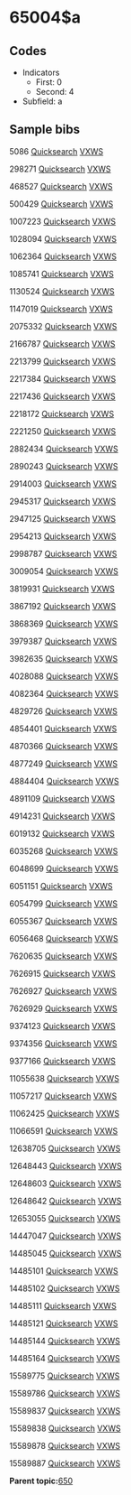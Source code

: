 # 65004$a

## Codes

-   Indicators
    -   First: 0
    -   Second: 4
-   Subfield: a

## Sample bibs

5086 [Quicksearch](https://search.library.yale.edu/catalog/5086) [VXWS](http://prodorbis.library.yale.edu:7014/vxws/GetHoldingsService?bibId=5086)

298271 [Quicksearch](https://search.library.yale.edu/catalog/298271) [VXWS](http://prodorbis.library.yale.edu:7014/vxws/GetHoldingsService?bibId=298271)

468527 [Quicksearch](https://search.library.yale.edu/catalog/468527) [VXWS](http://prodorbis.library.yale.edu:7014/vxws/GetHoldingsService?bibId=468527)

500429 [Quicksearch](https://search.library.yale.edu/catalog/500429) [VXWS](http://prodorbis.library.yale.edu:7014/vxws/GetHoldingsService?bibId=500429)

1007223 [Quicksearch](https://search.library.yale.edu/catalog/1007223) [VXWS](http://prodorbis.library.yale.edu:7014/vxws/GetHoldingsService?bibId=1007223)

1028094 [Quicksearch](https://search.library.yale.edu/catalog/1028094) [VXWS](http://prodorbis.library.yale.edu:7014/vxws/GetHoldingsService?bibId=1028094)

1062364 [Quicksearch](https://search.library.yale.edu/catalog/1062364) [VXWS](http://prodorbis.library.yale.edu:7014/vxws/GetHoldingsService?bibId=1062364)

1085741 [Quicksearch](https://search.library.yale.edu/catalog/1085741) [VXWS](http://prodorbis.library.yale.edu:7014/vxws/GetHoldingsService?bibId=1085741)

1130524 [Quicksearch](https://search.library.yale.edu/catalog/1130524) [VXWS](http://prodorbis.library.yale.edu:7014/vxws/GetHoldingsService?bibId=1130524)

1147019 [Quicksearch](https://search.library.yale.edu/catalog/1147019) [VXWS](http://prodorbis.library.yale.edu:7014/vxws/GetHoldingsService?bibId=1147019)

2075332 [Quicksearch](https://search.library.yale.edu/catalog/2075332) [VXWS](http://prodorbis.library.yale.edu:7014/vxws/GetHoldingsService?bibId=2075332)

2166787 [Quicksearch](https://search.library.yale.edu/catalog/2166787) [VXWS](http://prodorbis.library.yale.edu:7014/vxws/GetHoldingsService?bibId=2166787)

2213799 [Quicksearch](https://search.library.yale.edu/catalog/2213799) [VXWS](http://prodorbis.library.yale.edu:7014/vxws/GetHoldingsService?bibId=2213799)

2217384 [Quicksearch](https://search.library.yale.edu/catalog/2217384) [VXWS](http://prodorbis.library.yale.edu:7014/vxws/GetHoldingsService?bibId=2217384)

2217436 [Quicksearch](https://search.library.yale.edu/catalog/2217436) [VXWS](http://prodorbis.library.yale.edu:7014/vxws/GetHoldingsService?bibId=2217436)

2218172 [Quicksearch](https://search.library.yale.edu/catalog/2218172) [VXWS](http://prodorbis.library.yale.edu:7014/vxws/GetHoldingsService?bibId=2218172)

2221250 [Quicksearch](https://search.library.yale.edu/catalog/2221250) [VXWS](http://prodorbis.library.yale.edu:7014/vxws/GetHoldingsService?bibId=2221250)

2882434 [Quicksearch](https://search.library.yale.edu/catalog/2882434) [VXWS](http://prodorbis.library.yale.edu:7014/vxws/GetHoldingsService?bibId=2882434)

2890243 [Quicksearch](https://search.library.yale.edu/catalog/2890243) [VXWS](http://prodorbis.library.yale.edu:7014/vxws/GetHoldingsService?bibId=2890243)

2914003 [Quicksearch](https://search.library.yale.edu/catalog/2914003) [VXWS](http://prodorbis.library.yale.edu:7014/vxws/GetHoldingsService?bibId=2914003)

2945317 [Quicksearch](https://search.library.yale.edu/catalog/2945317) [VXWS](http://prodorbis.library.yale.edu:7014/vxws/GetHoldingsService?bibId=2945317)

2947125 [Quicksearch](https://search.library.yale.edu/catalog/2947125) [VXWS](http://prodorbis.library.yale.edu:7014/vxws/GetHoldingsService?bibId=2947125)

2954213 [Quicksearch](https://search.library.yale.edu/catalog/2954213) [VXWS](http://prodorbis.library.yale.edu:7014/vxws/GetHoldingsService?bibId=2954213)

2998787 [Quicksearch](https://search.library.yale.edu/catalog/2998787) [VXWS](http://prodorbis.library.yale.edu:7014/vxws/GetHoldingsService?bibId=2998787)

3009054 [Quicksearch](https://search.library.yale.edu/catalog/3009054) [VXWS](http://prodorbis.library.yale.edu:7014/vxws/GetHoldingsService?bibId=3009054)

3819931 [Quicksearch](https://search.library.yale.edu/catalog/3819931) [VXWS](http://prodorbis.library.yale.edu:7014/vxws/GetHoldingsService?bibId=3819931)

3867192 [Quicksearch](https://search.library.yale.edu/catalog/3867192) [VXWS](http://prodorbis.library.yale.edu:7014/vxws/GetHoldingsService?bibId=3867192)

3868369 [Quicksearch](https://search.library.yale.edu/catalog/3868369) [VXWS](http://prodorbis.library.yale.edu:7014/vxws/GetHoldingsService?bibId=3868369)

3979387 [Quicksearch](https://search.library.yale.edu/catalog/3979387) [VXWS](http://prodorbis.library.yale.edu:7014/vxws/GetHoldingsService?bibId=3979387)

3982635 [Quicksearch](https://search.library.yale.edu/catalog/3982635) [VXWS](http://prodorbis.library.yale.edu:7014/vxws/GetHoldingsService?bibId=3982635)

4028088 [Quicksearch](https://search.library.yale.edu/catalog/4028088) [VXWS](http://prodorbis.library.yale.edu:7014/vxws/GetHoldingsService?bibId=4028088)

4082364 [Quicksearch](https://search.library.yale.edu/catalog/4082364) [VXWS](http://prodorbis.library.yale.edu:7014/vxws/GetHoldingsService?bibId=4082364)

4829726 [Quicksearch](https://search.library.yale.edu/catalog/4829726) [VXWS](http://prodorbis.library.yale.edu:7014/vxws/GetHoldingsService?bibId=4829726)

4854401 [Quicksearch](https://search.library.yale.edu/catalog/4854401) [VXWS](http://prodorbis.library.yale.edu:7014/vxws/GetHoldingsService?bibId=4854401)

4870366 [Quicksearch](https://search.library.yale.edu/catalog/4870366) [VXWS](http://prodorbis.library.yale.edu:7014/vxws/GetHoldingsService?bibId=4870366)

4877249 [Quicksearch](https://search.library.yale.edu/catalog/4877249) [VXWS](http://prodorbis.library.yale.edu:7014/vxws/GetHoldingsService?bibId=4877249)

4884404 [Quicksearch](https://search.library.yale.edu/catalog/4884404) [VXWS](http://prodorbis.library.yale.edu:7014/vxws/GetHoldingsService?bibId=4884404)

4891109 [Quicksearch](https://search.library.yale.edu/catalog/4891109) [VXWS](http://prodorbis.library.yale.edu:7014/vxws/GetHoldingsService?bibId=4891109)

4914231 [Quicksearch](https://search.library.yale.edu/catalog/4914231) [VXWS](http://prodorbis.library.yale.edu:7014/vxws/GetHoldingsService?bibId=4914231)

6019132 [Quicksearch](https://search.library.yale.edu/catalog/6019132) [VXWS](http://prodorbis.library.yale.edu:7014/vxws/GetHoldingsService?bibId=6019132)

6035268 [Quicksearch](https://search.library.yale.edu/catalog/6035268) [VXWS](http://prodorbis.library.yale.edu:7014/vxws/GetHoldingsService?bibId=6035268)

6048699 [Quicksearch](https://search.library.yale.edu/catalog/6048699) [VXWS](http://prodorbis.library.yale.edu:7014/vxws/GetHoldingsService?bibId=6048699)

6051151 [Quicksearch](https://search.library.yale.edu/catalog/6051151) [VXWS](http://prodorbis.library.yale.edu:7014/vxws/GetHoldingsService?bibId=6051151)

6054799 [Quicksearch](https://search.library.yale.edu/catalog/6054799) [VXWS](http://prodorbis.library.yale.edu:7014/vxws/GetHoldingsService?bibId=6054799)

6055367 [Quicksearch](https://search.library.yale.edu/catalog/6055367) [VXWS](http://prodorbis.library.yale.edu:7014/vxws/GetHoldingsService?bibId=6055367)

6056468 [Quicksearch](https://search.library.yale.edu/catalog/6056468) [VXWS](http://prodorbis.library.yale.edu:7014/vxws/GetHoldingsService?bibId=6056468)

7620635 [Quicksearch](https://search.library.yale.edu/catalog/7620635) [VXWS](http://prodorbis.library.yale.edu:7014/vxws/GetHoldingsService?bibId=7620635)

7626915 [Quicksearch](https://search.library.yale.edu/catalog/7626915) [VXWS](http://prodorbis.library.yale.edu:7014/vxws/GetHoldingsService?bibId=7626915)

7626927 [Quicksearch](https://search.library.yale.edu/catalog/7626927) [VXWS](http://prodorbis.library.yale.edu:7014/vxws/GetHoldingsService?bibId=7626927)

7626929 [Quicksearch](https://search.library.yale.edu/catalog/7626929) [VXWS](http://prodorbis.library.yale.edu:7014/vxws/GetHoldingsService?bibId=7626929)

9374123 [Quicksearch](https://search.library.yale.edu/catalog/9374123) [VXWS](http://prodorbis.library.yale.edu:7014/vxws/GetHoldingsService?bibId=9374123)

9374356 [Quicksearch](https://search.library.yale.edu/catalog/9374356) [VXWS](http://prodorbis.library.yale.edu:7014/vxws/GetHoldingsService?bibId=9374356)

9377166 [Quicksearch](https://search.library.yale.edu/catalog/9377166) [VXWS](http://prodorbis.library.yale.edu:7014/vxws/GetHoldingsService?bibId=9377166)

11055638 [Quicksearch](https://search.library.yale.edu/catalog/11055638) [VXWS](http://prodorbis.library.yale.edu:7014/vxws/GetHoldingsService?bibId=11055638)

11057217 [Quicksearch](https://search.library.yale.edu/catalog/11057217) [VXWS](http://prodorbis.library.yale.edu:7014/vxws/GetHoldingsService?bibId=11057217)

11062425 [Quicksearch](https://search.library.yale.edu/catalog/11062425) [VXWS](http://prodorbis.library.yale.edu:7014/vxws/GetHoldingsService?bibId=11062425)

11066591 [Quicksearch](https://search.library.yale.edu/catalog/11066591) [VXWS](http://prodorbis.library.yale.edu:7014/vxws/GetHoldingsService?bibId=11066591)

12638705 [Quicksearch](https://search.library.yale.edu/catalog/12638705) [VXWS](http://prodorbis.library.yale.edu:7014/vxws/GetHoldingsService?bibId=12638705)

12648443 [Quicksearch](https://search.library.yale.edu/catalog/12648443) [VXWS](http://prodorbis.library.yale.edu:7014/vxws/GetHoldingsService?bibId=12648443)

12648603 [Quicksearch](https://search.library.yale.edu/catalog/12648603) [VXWS](http://prodorbis.library.yale.edu:7014/vxws/GetHoldingsService?bibId=12648603)

12648642 [Quicksearch](https://search.library.yale.edu/catalog/12648642) [VXWS](http://prodorbis.library.yale.edu:7014/vxws/GetHoldingsService?bibId=12648642)

12653055 [Quicksearch](https://search.library.yale.edu/catalog/12653055) [VXWS](http://prodorbis.library.yale.edu:7014/vxws/GetHoldingsService?bibId=12653055)

14447047 [Quicksearch](https://search.library.yale.edu/catalog/14447047) [VXWS](http://prodorbis.library.yale.edu:7014/vxws/GetHoldingsService?bibId=14447047)

14485045 [Quicksearch](https://search.library.yale.edu/catalog/14485045) [VXWS](http://prodorbis.library.yale.edu:7014/vxws/GetHoldingsService?bibId=14485045)

14485101 [Quicksearch](https://search.library.yale.edu/catalog/14485101) [VXWS](http://prodorbis.library.yale.edu:7014/vxws/GetHoldingsService?bibId=14485101)

14485102 [Quicksearch](https://search.library.yale.edu/catalog/14485102) [VXWS](http://prodorbis.library.yale.edu:7014/vxws/GetHoldingsService?bibId=14485102)

14485111 [Quicksearch](https://search.library.yale.edu/catalog/14485111) [VXWS](http://prodorbis.library.yale.edu:7014/vxws/GetHoldingsService?bibId=14485111)

14485121 [Quicksearch](https://search.library.yale.edu/catalog/14485121) [VXWS](http://prodorbis.library.yale.edu:7014/vxws/GetHoldingsService?bibId=14485121)

14485144 [Quicksearch](https://search.library.yale.edu/catalog/14485144) [VXWS](http://prodorbis.library.yale.edu:7014/vxws/GetHoldingsService?bibId=14485144)

14485164 [Quicksearch](https://search.library.yale.edu/catalog/14485164) [VXWS](http://prodorbis.library.yale.edu:7014/vxws/GetHoldingsService?bibId=14485164)

15589775 [Quicksearch](https://search.library.yale.edu/catalog/15589775) [VXWS](http://prodorbis.library.yale.edu:7014/vxws/GetHoldingsService?bibId=15589775)

15589786 [Quicksearch](https://search.library.yale.edu/catalog/15589786) [VXWS](http://prodorbis.library.yale.edu:7014/vxws/GetHoldingsService?bibId=15589786)

15589837 [Quicksearch](https://search.library.yale.edu/catalog/15589837) [VXWS](http://prodorbis.library.yale.edu:7014/vxws/GetHoldingsService?bibId=15589837)

15589838 [Quicksearch](https://search.library.yale.edu/catalog/15589838) [VXWS](http://prodorbis.library.yale.edu:7014/vxws/GetHoldingsService?bibId=15589838)

15589878 [Quicksearch](https://search.library.yale.edu/catalog/15589878) [VXWS](http://prodorbis.library.yale.edu:7014/vxws/GetHoldingsService?bibId=15589878)

15589887 [Quicksearch](https://search.library.yale.edu/catalog/15589887) [VXWS](http://prodorbis.library.yale.edu:7014/vxws/GetHoldingsService?bibId=15589887)

**Parent topic:**[650](../../tags/650/650.md)

